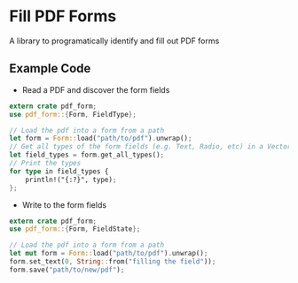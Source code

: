 # Fill PDF Forms
A library to programatically identify and fill out PDF forms

## Example Code
* Read a PDF and discover the form fields
```rust
extern crate pdf_form;
use pdf_form::{Form, FieldType};

// Load the pdf into a form from a path
let form = Form::load("path/to/pdf").unwrap();
// Get all types of the form fields (e.g. Text, Radio, etc) in a Vector
let field_types = form.get_all_types();
// Print the types
for type in field_types {
    println!("{:?}", type);
};

```
* Write to the form fields
```rust
extern crate pdf_form;
use pdf_form::{Form, FieldState};

// Load the pdf into a form from a path
let mut form = Form::load("path/to/pdf").unwrap();
form.set_text(0, String::from("filling the field"));
form.save("path/to/new/pdf");

```

